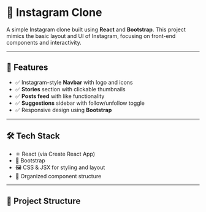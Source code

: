 # 📸 Instagram Clone

A simple Instagram clone built using **React** and **Bootstrap**. This project mimics the basic layout and UI of Instagram, focusing on front-end components and interactivity.

---

## 🚀 Features

- ✅ Instagram-style **Navbar** with logo and icons  
- ✅ **Stories** section with clickable thumbnails  
- ✅ **Posts feed** with like functionality  
- ✅ **Suggestions** sidebar with follow/unfollow toggle  
- ✅ Responsive design using **Bootstrap**

---

## 🛠️ Tech Stack

- ⚛️ React (via Create React App)
- 🎨 Bootstrap
- 🖼️ CSS & JSX for styling and layout
- 📁 Organized component structure

---

## 📂 Project Structure

